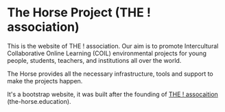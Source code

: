 # The Horse Project (THE ! association)

This is the website of THE ! association.
Our aim is to promote Intercultural Collaborative Online Learning (COIL) environmental projects for young people, students, teachers, and institutions all over the world.

The Horse provides all the necessary infrastructure, tools and support to make the projects happen.

It's a bootstrap website, it was built after the founding of 
[THE ! assocaition](https://the-horse.education) (the-horse.education).
